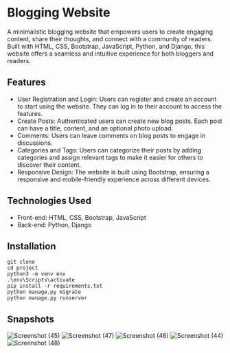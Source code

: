 # Blogging Website
A minimalistic blogging website that empowers users to create engaging content, share their thoughts, and connect with a community of readers. 
Built with HTML, CSS, Bootstrap, JavaScript, Python, and Django, this website offers a seamless and intuitive experience for both bloggers and readers.

## Features
- User Registration and Login: Users can register and create an account to start using the website. They can log in to their account to access the features.
- Create Posts: Authenticated users can create new blog posts. Each post can have a title, content, and an optional photo upload.
- Comments: Users can leave comments on blog posts to engage in discussions.
- Categories and Tags: Users can categorize their posts by adding categories and assign relevant tags to make it easier for others to discover their content.
- Responsive Design: The website is built using Bootstrap, ensuring a responsive and mobile-friendly experience across different devices.

## Technologies Used
- Front-end: HTML, CSS, Bootstrap, JavaScript
- Back-end: Python, Django

## Installation
```
git clone
cd project
python3 -m venv env
.\env\Scripts\activate
pip install -r requirements.txt
python manage.py migrate
python manage.py runserver
```
## Snapshots
![Screenshot (45)](https://github.com/shivamchaudhary-r/blogger-django/assets/79602168/02a0ec7d-c5fa-4f50-8910-e21099eee34c)
![Screenshot (47)](https://github.com/shivamchaudhary-r/blogger-django/assets/79602168/dfd32d86-f127-45c7-aa5a-107b1487c945)
![Screenshot (46)](https://github.com/shivamchaudhary-r/blogger-django/assets/79602168/1f1b77af-84cf-4ad0-83ca-6598296e91bf)
![Screenshot (44)](https://github.com/shivamchaudhary-r/blogger-django/assets/79602168/f30e3ce5-3783-4a7a-b776-39e87d7086f3)
![Screenshot (48)](https://github.com/shivamchaudhary-r/blogger-django/assets/79602168/274639a0-e28f-4e9e-9ef4-0916676d2a33)
